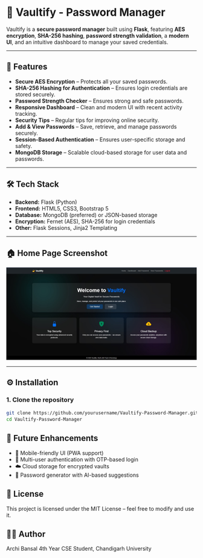 # 🔐 Vaultify - Password Manager

Vaultify is a **secure password manager** built using **Flask**, featuring **AES encryption**, **SHA-256 hashing**, **password strength validation**, a **modern UI**, and an intuitive dashboard to manage your saved credentials.

---

## 🚀 Features
- **Secure AES Encryption** – Protects all your saved passwords.
- **SHA-256 Hashing for Authentication** – Ensures login credentials are stored securely.
- **Password Strength Checker** – Ensures strong and safe passwords.
- **Responsive Dashboard** – Clean and modern UI with recent activity tracking.
- **Security Tips** – Regular tips for improving online security.
- **Add & View Passwords** – Save, retrieve, and manage passwords securely.
- **Session-Based Authentication** – Ensures user-specific storage and safety.
- **MongoDB Storage** – Scalable cloud-based storage for user data and passwords.

---

## 🛠 Tech Stack
- **Backend:** Flask (Python)
- **Frontend:** HTML5, CSS3, Bootstrap 5
- **Database:** MongoDB (preferred) or JSON-based storage
- **Encryption:** Fernet (AES), SHA-256 for login credentials
- **Other:** Flask Sessions, Jinja2 Templating

---

## 🏠 Home Page Screenshot
![Home Page](assets/home.jpg)

---

## ⚙️ Installation

### **1. Clone the repository**
```bash
git clone https://github.com/yourusername/Vaultify-Password-Manager.git
cd Vaultify-Password-Manager
```

## 🔮 Future Enhancements
- **📱** Mobile-friendly UI (PWA support)
- **🔑** Multi-user authentication with OTP-based login
- **☁️** Cloud storage for encrypted vaults
- **🤖** Password generator with AI-based suggestions

## 📝 License
This project is licensed under the MIT License – feel free to modify and use it.

## 👩‍💻 Author
Archi Bansal
4th Year CSE Student, Chandigarh University